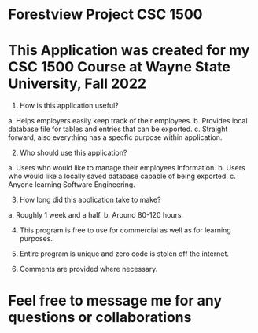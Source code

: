 # Forestview Project CSC 1500 #

# This Application was created for my CSC 1500 Course at Wayne State University, Fall 2022 #

1. How is this application useful?

  a. Helps employers easily keep track of their employees.
  b. Provides local database file for tables and entries that can be exported.
  c. Straight forward, also everything has a specfic purpose within application.

2. Who should use this application?

  a. Users who would like to manage their employees information.
  b. Users who would like a locally saved database capable of being exported.
  c. Anyone learning Software Engineering.

3. How long did this application take to make?

  a. Roughly 1 week and a half.
  b. Around 80-120 hours.

4. This program is free to use for commercial as well as for learning purposes.

5. Entire program is unique and zero code is stolen off the internet.

6. Comments are provided where necessary.



# Feel free to message me for any questions or collaborations #

